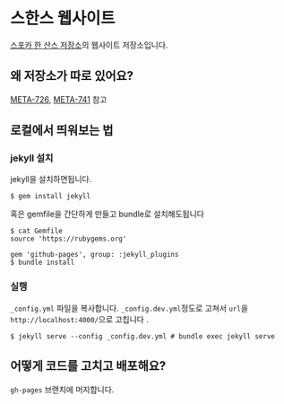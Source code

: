 # 스한스 웹사이트

[스포카 한 산스 저장소](https://github.com/spoqa/spoqa-han-sans)의 웹사이트 저장소입니다.

## 왜 저장소가 따로 있어요?
[META-726](https://i.spoqa.com/browse/META-726), [META-741](https://i.spoqa.com/browse/META-741) 참고

## 로컬에서 띄워보는 법


### jekyll 설치

jekyll을 설치하면됩니다.

```
$ gem install jekyll
```

혹은 gemfile을 간단하게 만들고 bundle로 설치해도됩니다

```
$ cat Gemfile
source 'https://rubygems.org'

gem 'github-pages', group: :jekyll_plugins
$ bundle install
```

### 실행

`_config.yml` 파일을 복사합니다. `_config.dev.yml`정도로 고쳐서 `url`을
`http://localhost:4000/`으로 고칩니다 .

```console
$ jekyll serve --config _config.dev.yml # bundle exec jekyll serve
```

## 어떻게 코드를 고치고 배포해요?

`gh-pages` 브랜치에 머지합니다.

